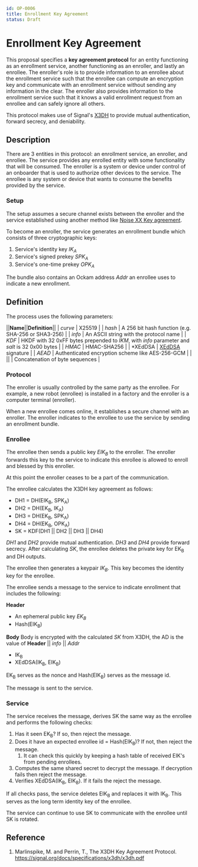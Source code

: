 ```yaml
id: OP-0006
title: Enrollment Key Agreement
status: Draft
```

# Enrollment Key Agreement

This proposal specifies a __key agreement protocol__ for an entity functioning
as an enrollment service, another functioning as an enroller, and lastly an
enrollee. The enroller's role is to provide information to an enrollee about the
enrollment service such that the enrollee can compute an encryption key
and communicate with an enrollment service without sending any information
in the clear. The enroller also provides information to the enrollment service
such that it knows a valid enrollment request from an enrollee and can safely
ignore all others.

This protocol makes use of Signal's [X3DH](https://signal.org/docs/specifications/x3dh/)
to provide mutual authentication, forward secrecy, and deniability.


## Description

There are 3 entities in this protocol: an enrollment service, an enroller,
and enrollee. The service provides any enrolled entity with some functionality
that will be consumed. The enroller is a system or device under control of
an onboarder that is used to authorize other devices to the service.
The enrollee is any system or device that wants to consume the benefits provided
by the service.

### Setup

The setup assumes a secure channel exists between the enroller and the service
established using another method like [Noise XX Key agreement](../0003-key-agreement-xx).

To become an enroller, the service generates an enrollment bundle which consists
of three cryptographic keys:

1. Service's identity key *IK<sub>A</sub>*
1. Service's signed prekey *SPK<sub>A</sub>*
1. Service's one-time prekey *OPK<sub>A</sub>*

The bundle also contains an Ockam address *Addr* an enrollee uses to indicate a new enrollment.

## Definition

The process uses the following parameters:

||**Name**||**Definition**||
| *curve* | X25519 |
| *hash* | A 256 bit hash function (e.g. SHA-256 or SHA3-256) |
| *info* | An ASCII string with the protocol name |
| *KDF* | HKDF with 32 0xFF bytes prepended to *IKM*, with *info* parameter and *salt* is 32 0x00 bytes |
| *HMAC* | HMAC-SHA256 |
| *XEdDSA | [XEdDSA](https://signal.org/docs/specifications/xeddsa/) signature |
| *AEAD* | Authenticated encryption scheme like AES-256-GCM |
| \|\| | Concatenation of byte sequences |

### Protocol

The enroller is usually controlled by the same party as the enrollee. For example, a new robot (enrollee)
is installed in a factory and the enroller is a computer terminal (enroller).

When a new enrollee comes online, it establishes a secure channel with an enroller.
The enroller indicates to the enrollee to use the service by sending an enrollment bundle.

### Enrollee 

The enrollee then sends a public key *EIK<sub>B</sub>* to the enroller. The enroller forwards
this key to the service to indicate this enrollee is allowed to enroll and blessed by this enroller.

At this point the enroller ceases to be a part of the communication.

The enrollee calculates the X3DH key agreement as follows:

- DH1 = DH(EIK<sub>B</sub>, SPK<sub>A</sub>)
- DH2 = DH(EK<sub>B</sub>, IK<sub>A</sub>)
- DH3 = DH(EK<sub>B</sub>, SPK<sub>A</sub>)
- DH4 = DH(EK<sub>B</sub>, OPK<sub>A</sub>)
- SK = KDF(DH1 || DH2 || DH3 || DH4)

*DH1* and *DH2* provide mutual authentication. *DH3* and *DH4* provide forward secrecy.
After calculating *SK*, the enrollee deletes the private key for EK<sub>B</sub> and DH outputs.

The enrollee then generates a keypair *IK<sub>B</sub>*. This key becomes the identity key for the enrollee.

The enrollee sends a message to the service to indicate enrollment that includes the following:

**Header**

- An ephemeral public key *EK<sub>B</sub>*
- Hash(EIK<sub>B</sub>)

**Body**
Body is encrypted with the calculated *SK* from X3DH, the AD is the value of **Header** || *info* || *Addr*

- IK<sub>B</sub>
- XEdDSA(IK<sub>B</sub>, EIK<sub>B</sub>)

EK<sub>B</sub> serves as the nonce and Hash(EIK<sub>B</sub>) serves as the message id.

The message is sent to the service.

### Service

The service receives the message, derives SK the same way as the enrollee and performs the following checks:

1. Has it seen EK<sub>B</sub>? If so, then reject the message.
1. Does it have an expected enrollee id = Hash(EIK<sub>B</sub>)? If not, then reject the message.
    1. It can check this quickly by keeping a hash table of received EIK's from pending enrollees.
1. Computes the same shared secret to decrypt the message. If decryption fails then reject the message.
1. Verifies XEdDSA(IK<sub>B</sub>, EIK<sub>B</sub>). If it fails the reject the message.

If all checks pass, the service deletes EIK<sub>B</sub> and replaces it with IK<sub>B</sub>.
This serves as the long term identity key of the enrollee.

The service can continue to use SK to communicate with the enrollee until SK is rotated.

## Reference

1. <span id="reference-3"></span>Marlinspike, M. and Perrin, T.,
The X3DH Key Agreement Protocol. <br/>
https://signal.org/docs/specifications/x3dh/x3dh.pdf
